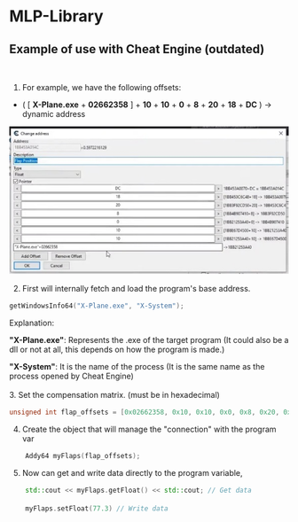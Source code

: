# MLP-Library

## Example of use with Cheat Engine (outdated)
<br/>

1. For example, we have the following offsets:
- ( [ **X-Plane.exe** + **02662358** ] + **10** + **10** + **0** + **8** + **20** + **18** + **DC** ) -> dynamic address 

<img src="./resources/example_ce_mlp.jpg"> 
<br/>


2.  First will internally fetch and load the program's base address.

``` cpp
getWindowsInfo64("X-Plane.exe", "X-System");
```
Explanation:

**"X-Plane.exe"**: Represents the .exe of the target program (It could also be a dll or not at all, this depends on how the program is made.)

**"X-System"**: It is the name of the process (It is the same name as the process opened by Cheat Engine)
<br/><br/>
3. Set the compensation matrix. (must be in hexadecimal)
``` cpp
unsigned int flap_offsets = [0x02662358, 0x10, 0x10, 0x0, 0x8, 0x20, 0x18, 0xDC];
```
4.  Create the object that will manage the "connection" with the program var
``` cpp
    Addy64 myFlaps(flap_offsets);
```

5. Now can get and write data directly to the program variable, 
``` cpp
    std::cout << myFlaps.getFloat() << std::cout; // Get data

    myFlaps.setFloat(77.3) // Write data
```
